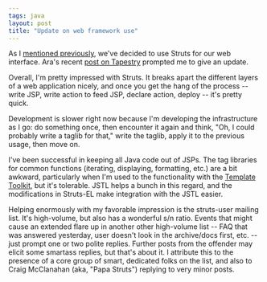 ```yaml
---
tags: java
layout: post
title: "Update on web framework use"
---
```




As I <a href="/2002/10/02/from_one_framework_to_another.html">mentioned previously</a>, we've decided to use Struts for our web interface. Ara's recent <a href="http://roller.anthonyeden.com/page/ara_e/20021017">post on Tapestry</a> prompted me to give an update.

<p>Overall, I'm pretty impressed with Struts. It breaks apart the different layers of a web application nicely, and once you get the hang of the process -- write JSP, write action to feed JSP, declare action, deploy -- it's pretty quick.</p>

<p>Development is slower right now because I'm developing the infrastructure as I go: do something once, then encounter it again and think, "Oh, I could probably write a taglib for that," write the taglib, apply it to the previous usage, then move on.</p>

<p>I've been successful in keeping all Java code out of JSPs. The tag libraries for common functions (iterating, displaying, formatting, etc.) are a bit awkward, particularly when I'm used to the functionality with the <a href="http://www.template-toolkit.org/">Template Toolkit</a>, but it's tolerable. JSTL helps a bunch in this regard, and the modifications in Struts-EL make integration with the JSTL easier.</p>

<p>Helping enormously with my favorable impression is the struts-user mailing list. It's high-volume, but also has a wonderful s/n ratio. Events that might cause an extended flare up in another other high-volume list -- FAQ that was answered yesterday, user doesn't look in the archive/docs first, etc. -- just prompt one or two polite replies. Further posts from the offender may elicit some smartass replies, but that's about it.  I attribute this to the presence of a core group of smart, dedicated folks on the list, and also to Craig McClanahan (aka, "Papa Struts") replying to very minor posts.</p>


